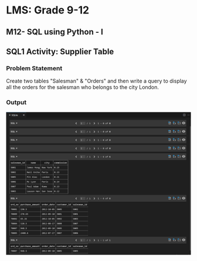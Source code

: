 # LMS: Grade 9-12

## M12- SQL using Python - I

## SQL1 Activity: Supplier Table

### Problem Statement
Create two tables "Salesman" & "Orders" and then write a query to display all the orders for the salesman who belongs to the city London.

### Output

![alt text](image.png)

